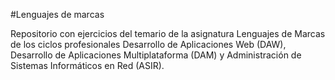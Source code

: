 #Lenguajes de marcas

Repositorio con ejercicios del temario de la asignatura Lenguajes de Marcas de los ciclos profesionales Desarrollo de Aplicaciones Web (DAW), Desarrollo de Aplicaciones Multiplataforma (DAM) y Administración de Sistemas Informáticos en Red (ASIR).
